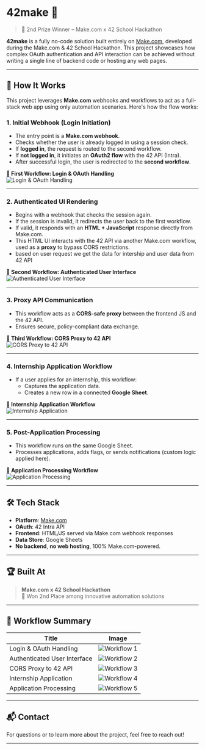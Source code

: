 # 42make 🚀

> 🥈 2nd Prize Winner – Make.com x 42 School Hackathon

**42make** is a fully no-code solution built entirely on [Make.com](https://www.make.com), developed during the Make.com & 42 School Hackathon. This project showcases how complex OAuth authentication and API interaction can be achieved without writing a single line of backend code or hosting any web pages.

---

## 🧠 How It Works

This project leverages **Make.com** webhooks and workflows to act as a full-stack web app using only automation scenarios. Here's how the flow works:

### 1. Initial Webhook (Login Initiation)

- The entry point is a **Make.com webhook**.
- Checks whether the user is already logged in using a session check.
- If **logged in**, the request is routed to the second workflow.
- If **not logged in**, it initiates an **OAuth2 flow** with the 42 API (Intra).
- After successful login, the user is redirected to the **second workflow**.

**📸 First Workflow: Login & OAuth Handling**  
![Login & OAuth Handling](./images/workflow1.png)

---

### 2. Authenticated UI Rendering

- Begins with a webhook that checks the session again.
- If the session is invalid, it redirects the user back to the first workflow.
- If valid, it responds with an **HTML + JavaScript** response directly from Make.com.
- This HTML UI interacts with the 42 API via another Make.com workflow, used as a **proxy** to bypass CORS restrictions.
- based on user request we get the data for intership and user data from 42 API

**📸 Second Workflow: Authenticated User Interface**  
![Authenticated User Interface](./images/workflow2.png)

---

### 3. Proxy API Communication

- This workflow acts as a **CORS-safe proxy** between the frontend JS and the 42 API.
- Ensures secure, policy-compliant data exchange.

**📸 Third Workflow: CORS Proxy to 42 API**  
![CORS Proxy to 42 API](./images/workflow3.png)

---

### 4. Internship Application Workflow

- If a user applies for an internship, this workflow:
  - Captures the application data.
  - Creates a new row in a connected **Google Sheet**.

**📸 Internship Application Workflow**  
![Internship Application](./images/workflow4.png)

---

### 5. Post-Application Processing

- This workflow runs on the same Google Sheet.
- Processes applications, adds flags, or sends notifications (custom logic applied here).

**📸 Application Processing Workflow**  
![Application Processing](./images/workflow5.png)

---

## 🛠️ Tech Stack

- **Platform**: [Make.com](https://www.make.com)
- **OAuth**: 42 Intra API
- **Frontend**: HTML/JS served via Make.com webhook responses
- **Data Store**: Google Sheets
- **No backend**, **no web hosting**, 100% Make.com-powered.

---

## 🏆 Built At

> **Make.com x 42 School Hackathon**  
> 🥈 Won 2nd Place among innovative automation solutions

---

## 📸 Workflow Summary

| Title                          | Image                          |
|-------------------------------|--------------------------------|
| Login & OAuth Handling        | ![Workflow 1](./images/workflow1.png) |
| Authenticated User Interface  | ![Workflow 2](./images/workflow2.png) |
| CORS Proxy to 42 API          | ![Workflow 3](./images/workflow3.png) |
| Internship Application        | ![Workflow 4](./images/workflow4.png) |
| Application Processing        | ![Workflow 5](./images/workflow5.png) |

---

## 📬 Contact

For questions or to learn more about the project, feel free to reach out!

---

